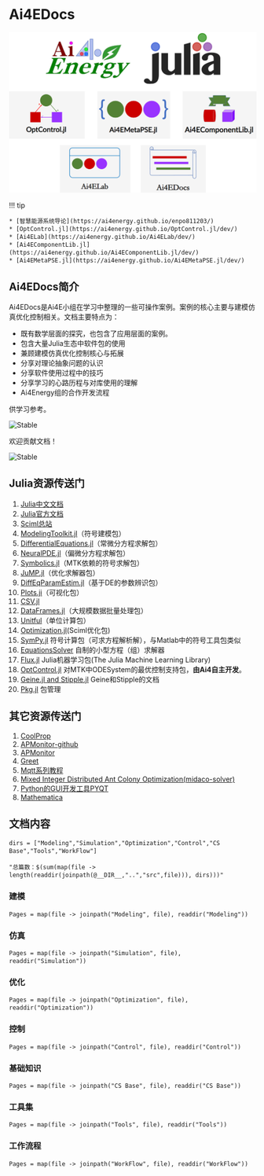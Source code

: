 # Ai4EDocs

![图 4](assets/index_picture.png)  

!!! tip

    * [智慧能源系统导论](https://ai4energy.github.io/enpo811203/)
    * [OptControl.jl](https://ai4energy.github.io/OptControl.jl/dev/)
    * [Ai4ELab](https://ai4energy.github.io/Ai4ELab/dev/)
    * [Ai4EComponentLib.jl](https://ai4energy.github.io/Ai4EComponentLib.jl/dev/)
    * [Ai4EMetaPSE.jl](https://ai4energy.github.io/Ai4EMetaPSE.jl/dev/)

## Ai4EDocs简介

Ai4EDocs是Ai4E小组在学习中整理的一些可操作案例。案例的核心主要与建模仿真优化控制相关。文档主要特点为：

* 既有数学层面的探究，也包含了应用层面的案例。
* 包含大量Julia生态中软件包的使用
* 兼顾建模仿真优化控制核心与拓展
* 分享对理论抽象问题的认识
* 分享软件使用过程中的技巧
* 分享学习的心路历程与对库使用的理解
* Ai4Energy组的合作开发流程

供学习参考。

![Stable](https://img.shields.io/badge/Docs-Updating...-blue.svg?style=flat-square)

欢迎贡献文档！

![Stable](https://img.shields.io/badge/Articles-Total_31-green.svg?style=flat-square)

## Julia资源传送门

1. [Julia中文文档](https://cn.julialang.org/)
2. [Julia官方文档](https://julialang.org/)
3. [Sciml总站](https://sciml.ai/)
4. [ModelingToolkit.jl](https://mtk.sciml.ai/stable/)（符号建模包）
5. [DifferentialEquations.jl](https://diffeq.sciml.ai/dev/)（常微分方程求解包）
6. [NeuralPDE.jl](https://neuralpde.sciml.ai/stable/)（偏微分方程求解包）
7. [Symbolics.jl](https://symbolics.juliasymbolics.org/dev/)（MTK依赖的符号求解包）
8. [JuMP.jl](https://jump.dev/JuMP.jl/stable/)（优化求解器包）
9. [DiffEqParamEstim.jl](https://diffeqparamestim.sciml.ai/dev/)（基于DE的参数辨识包）
10. [Plots.ji](https://docs.juliaplots.org/dev/)（可视化包）
11. [CSV.jl](https://csv.juliadata.org/stable/)
12. [DataFrames.jl](https://dataframes.juliadata.org/stable/)（大规模数据批量处理包）
13. [Unitful](https://painterqubits.github.io/Unitful.jl/stable/)（单位计算包）
14. [Optimization.jl](https://optimization.sciml.ai/stable/)(Sciml优化包)
15. [SymPy.jl](https://docs.juliahub.com/SymPy/KzewI/1.0.31/) 符号计算包（可求方程解析解），与Matlab中的符号工具包类似
16. [EquationsSolver](https://jake484.github.io/EquationsSolver.jl/) 自制的小型方程（组）求解器
17. [Flux.jl](https://fluxml.ai/Flux.jl/stable/) Julia机器学习包(The Julia Machine Learning Library)
18. [OptControl.jl](https://ai4energy.github.io/OptControl.jl/dev/) 对MTK中ODESystem的最优控制支持包，**由Ai4自主开发**。
19. [Geine.jl and Stipple.jl](https://www.genieframework.com/) Geine和Stipple的文档
20. [Pkg.jl](https://pkgdocs.julialang.org/v1/) 包管理

## 其它资源传送门

1. [CoolProp](http://www.coolprop.org/index.html)
2. [APMonitor-github](https://github.com/APMonitor/)
3. [APMonitor](http://apmonitor.com/)
4. [Greet](https://greet.es.anl.gov/)
5. [Mqtt系列教程](https://www.hangge.com/blog/cache/detail_2347.html)
6. [Mixed Integer Distributed Ant Colony Optimization(midaco-solver)](http://www.midaco-solver.com/)
7. [Python的GUI开发工具PYQT](https://github.com/PyQt5/PyQt/)
8. [Mathematica](https://tiebamma.github.io/InstallTutorial/#mathematica-1301/)

## 文档内容

```@eval
dirs = ["Modeling","Simulation","Optimization","Control","CS Base","Tools","WorkFlow"]

"总篇数：$(sum(map(file -> length(readdir(joinpath(@__DIR__,"..","src",file))), dirs)))"
```

### 建模

```@contents
Pages = map(file -> joinpath("Modeling", file), readdir("Modeling"))
```

### 仿真

```@contents
Pages = map(file -> joinpath("Simulation", file), readdir("Simulation"))
```

### 优化

```@contents
Pages = map(file -> joinpath("Optimization", file), readdir("Optimization"))
```

### 控制

```@contents
Pages = map(file -> joinpath("Control", file), readdir("Control"))
```

### 基础知识

```@contents
Pages = map(file -> joinpath("CS Base", file), readdir("CS Base"))
```

### 工具集

```@contents
Pages = map(file -> joinpath("Tools", file), readdir("Tools"))
```

### 工作流程

```@contents
Pages = map(file -> joinpath("WorkFlow", file), readdir("WorkFlow"))
```